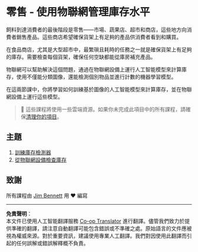 <!--
CO_OP_TRANSLATOR_METADATA:
{
  "original_hash": "22a1d6e49f2a689fe5bfa7802a7241fc",
  "translation_date": "2025-08-26T13:59:27+00:00",
  "source_file": "5-retail/README.md",
  "language_code": "hk"
}
-->
# 零售 - 使用物聯網管理庫存水平

飼料到達消費者的最後階段是零售——市場、蔬果店、超市和商店，這些地方向消費者銷售產品。這些商店希望確保貨架上有足夠的產品供消費者看到和購買。

在食品商店，尤其是大型超市中，最繁瑣且耗時的任務之一就是確保貨架上有足夠的庫存。需要檢查每個貨架，確保任何空缺都能從庫房補充產品。

物聯網可以幫助解決這個問題，通過在物聯網設備上運行人工智能模型來計算庫存，使用不僅能分類圖像，還能檢測個別物品並進行計數的機器學習模型。

在這兩節課中，你將學習如何訓練基於圖像的人工智能模型來計算庫存，並在物聯網設備上運行這些模型。

> 💁 這些課程將使用一些雲端資源。如果你未完成此項目中的所有課程，請確保[清理你的項目](../clean-up.md)。

## 主題

1. [訓練庫存檢測器](./lessons/1-train-stock-detector/README.md)
1. [從物聯網設備檢查庫存](./lessons/2-check-stock-device/README.md)

## 致謝

所有課程由 [Jim Bennett](https://GitHub.com/JimBobBennett) 用 ♥️ 編寫

---

**免責聲明**：  
本文件已使用人工智能翻譯服務 [Co-op Translator](https://github.com/Azure/co-op-translator) 進行翻譯。儘管我們致力於提供準確的翻譯，請注意自動翻譯可能包含錯誤或不準確之處。原始語言的文件應被視為權威來源。對於重要資訊，建議使用專業人工翻譯。我們對因使用此翻譯而引起的任何誤解或錯誤解釋概不負責。
